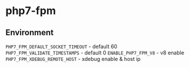 # php7-fpm

## Environment
`PHP7_FPM_DEFAULT_SOCKET_TIMEOUT` - default 60
`PHP7_FPM_VALIDATE_TIMESTAMPS` - default 0
`ENABLE_PHP7_FPM_V8` - v8 enable
`PHP7_FPM_XDEBUG_REMOTE_HOST` - xdebug enable & host ip